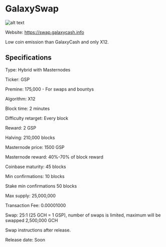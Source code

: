 GalaxySwap
======

![alt text](http://galaxycash.info/img/gsp.jpg)

Website: https://swap.galaxycash.info

Low coin emission than GalaxyCash and only X12.

Specifications
--------------
Type: Hybrid with Masternodes

Ticker: GSP

Premine: 175,000 - For swaps and bountys

Algorithm: X12

Block time: 2 minutes

Difficulty retarget: Every block

Reward: 2 GSP

Halving: 210,000 blocks

Masternode price: 1500 GSP

Masternode reward: 40%-70% of block reward

Coinbase maturity: 45 blocks

Min confirmations: 10 blocks

Stake min confirmations 50 blocks

Max supply: 25,000,000

Transaction Fee: 0.00001000

Swap: 25:1 (25 GCH = 1 GSP), number of swaps is limited, maximum will be swapped 2,500,000 GCH

Swap instructions after release.

Release date: Soon
